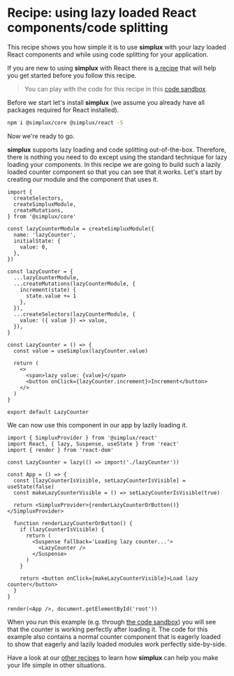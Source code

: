# Recipe: using lazy loaded React components/code splitting

This recipe shows you how simple it is to use **simplux** with your lazy loaded React components and while using code splitting for your application.

If you are new to using **simplux** with React there is [a recipe](../using-in-react-application#readme) that will help you get started before you follow this recipe.

> You can play with the code for this recipe in this [code sandbox](https://codesandbox.io/s/github/MrWolfZ/simplux/tree/master/recipes/react/using-lazy-loading-code-splitting).

Before we start let's install **simplux** (we assume you already have all packages required for React installed).

```sh
npm i @simplux/core @simplux/react -S
```

Now we're ready to go.

**simplux** supports lazy loading and code splitting out-of-the-box. Therefore, there is nothing you need to do except using the standard technique for lazy loading your components. In this recipe we are going to build such a lazily loaded counter component so that you can see that it works. Let's start by creating our module and the component that uses it.

```tsx
import {
  createSelectors,
  createSimpluxModule,
  createMutations,
} from '@simplux/core'

const lazyCounterModule = createSimpluxModule({
  name: 'lazyCounter',
  initialState: {
    value: 0,
  },
})

const lazyCounter = {
  ...lazyCounterModule,
  ...createMutations(lazyCounterModule, {
    increment(state) {
      state.value += 1
    },
  }),
  ...createSelectors(lazyCounterModule, {
    value: ({ value }) => value,
  }),
}

const LazyCounter = () => {
  const value = useSimplux(lazyCounter.value)

  return (
    <>
      <span>lazy value: {value}</span>
      <button onClick={lazyCounter.increment}>Increment</button>
    </>
  )
}

export default LazyCounter
```

We can now use this component in our app by lazily loading it.

```tsx
import { SimpluxProvider } from '@simplux/react'
import React, { lazy, Suspense, useState } from 'react'
import { render } from 'react-dom'

const LazyCounter = lazy(() => import('./lazyCounter'))

const App = () => {
  const [lazyCounterIsVisible, setLazyCounterIsVisible] = useState(false)
  const makeLazyCounterVisible = () => setLazyCounterIsVisible(true)

  return <SimpluxProvider>{renderLazyCounterOrButton()}</SimpluxProvider>

  function renderLazyCounterOrButton() {
    if (lazyCounterIsVisible) {
      return (
        <Suspense fallback='Loading lazy counter...'>
          <LazyCounter />
        </Suspense>
      )
    }

    return <button onClick={makeLazyCounterVisible}>Load lazy counter</button>
  }
}

render(<App />, document.getElementById('root'))
```

When you run this example (e.g. through [the code sandbox](https://codesandbox.io/s/github/MrWolfZ/simplux/tree/master/recipes/react/using-lazy-loading-code-splitting)) you will see that the counter is working perfectly after loading it. The code for this example also contains a normal counter component that is eagerly loaded to show that eagerly and lazily loaded modules work perfectly side-by-side.

Have a look at our [other recipes](../../../../..#recipes) to learn how **simplux** can help you make your life simple in other situations.
